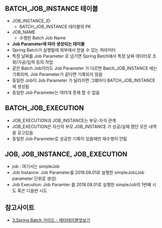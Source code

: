 ## BATCH_JOB_INSTANCE 테이블
- JOB_INSTANCE_ID
  - BATCH_JOB_INSTANCE 테이블의 PK
- JOB_NAME
    - 수행한 Batch Job Name
- **Job Parameter에 따라 생성되는 테이블**  
- Spring Batch가 실행될때 외부에서 받을 수 있는 파라미터 
- 특정 날짜를 Job Parameter 로 넘기면 Spring Batch에서 특정 날짜 데이터로 조회/가공/입력 등의 작업
- 같은 Batch Job이라도 Job Parameter 가 다르면 Batch_JOB_INSTANCE 에는 기록되며, Job Parameter가 같다면 기록되지 않음 
- 동일한 Job이 Job Parameter 가 달라지면 그떄마다 BATCH_JOB_INSTANCE 에 생성됨
- 동일한 Job Parameter는 여러개 존재 할 수 없음 

## BATCH_JOB_EXECUTION
- JOB_EXECUTION과 JOB_INSTANCE는 부모-자식 관계
- JOB_EXECUTION은 자신의 부모 JOB_INSTANCE 가 성공/실패 했던 모든 내역을 갖고있음 
- 동일한 Job Parameter로 성공한 기록이 있을때만 재수행이 안됨 

## JOB, JOB_INSTANCE, JOB_EXECUTION
- job : 여기서는 simpleJob
- Job Instance: Job Parameter를 2018.08.01로 실행한 simpleJob(Job parameter 단위로 생성)
- Job Execution: Job Paramter 를 2018.08.01로 실행한 simpleJob의 1번째 시도 혹은 다음번 시도


## 참고사이트
  - [3.Spring Batch 가이드 - 메타테이블엿보기](https://jojoldu.tistory.com/326?category=635883)
